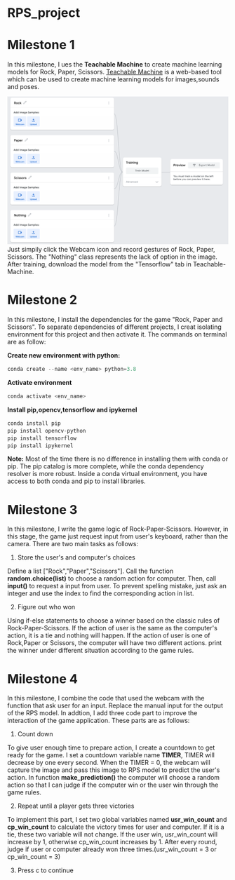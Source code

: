 # RPS_project

# Milestone 1
In this milestone, I ues the **Teachable Machine** to create machine learning models for Rock, Paper, Scissors. [Teachable Machine](https://teachablemachine.withgoogle.com/) is a web-based tool which can be used to create machine learning models for images,sounds and poses.

<img src ="https://github.com/Kevin-MrYe/RPS_project/blob/master/images/Teachable.png" width = '700px'>
Just simpily click the Webcam icon and record gestures of Rock, Paper, Scissors. The "Nothing" class represents the lack of option in the image. After training, download the model from the "Tensorflow" tab in Teachable-Machine.

# Milestone 2
In this milestone, I install the dependencies for the game "Rock, Paper and Scissors". To separate dependencies of different projects, I creat isolating environment for this project and then activate it. The commands on terminal are as follow:

**Create new environment with python:**
```python 
conda create --name <env_name> python=3.8
```
**Activate environment**
```python 
conda activate <env_name>
```
**Install pip,opencv,tensorflow and ipykernel**
```python 
conda install pip
pip install opencv-python
pip install tensorflow
pip install ipykernel
```
**Note:** Most of the time there is no difference in installing them with conda or pip. The pip catalog is more complete, while the conda dependency resolver is more robust. Inside a conda virtual environment, you have access to both conda and pip to install libraries.

# Milestone 3 
In this milestone, I write the game logic of Rock-Paper-Scissors. However, in this stage, the game just request input from user's keyboard, rather than the camera. There are two main tasks as follows:
1. Store the user's and computer's choices
  
Define a list ["Rock","Paper","Scissors"]. Call the function **random.choice(list)** to choose a random action for computer. Then, call **input()** to request a input from user. To prevent spelling mistake, just ask an integer and use the index to find the corresponding action in list.
  
2. Figure out who won

Using if-else statements to choose a winner based on the classic rules of Rock-Paper-Scissors. If the action of user is the same as the computer's action, it is a tie and nothing will happen. If the action of user is one of Rock,Paper or Scissors, the computer will have two different actions. print the winner under different situation according to the game rules.


# Milestone 4
In this milestone, I combine the code that used the webcam with the function that ask user for an input. Replace the manual input for the output of the RPS model. In addtion, I add three code part to improve the interaction of the game application. These parts are as follows:
1. Count down 

To give user enough time to prepare action, I create a countdown to get ready for the game. I set a countdown variable name **TIMER**, TIMER will decrease by one every second. When the TIMER = 0, the webcam will capture the image and pass this image to RPS model to predict the user's action. In function **make_prediction()** the computer will choose a random action so that I can judge if the computer win or the user win through the game rules.

2. Repeat until a player gets three victories

To implement this part, I set two global variables named **usr_win_count** and **cp_win_count** to calculate the victory times for user and computer.
If it is a tie, these two variable will not change. If the user win, usr_win_count will increase by 1, otherwise cp_win_count increases by 1. After every round, judge if user or computer already won three times.(usr_win_count = 3 or cp_win_count = 3)

3. Press c to continue

